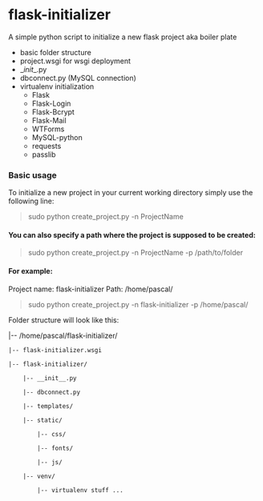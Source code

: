 # flask-initializer
A simple python script to initialize a new flask project aka boiler plate
* basic folder structure
* project.wsgi for wsgi deployment
* \__init__.py
* dbconnect.py (MySQL connection)
* virtualenv initialization
  * Flask
  * Flask-Login
  * Flask-Bcrypt
  * Flask-Mail
  * WTForms
  * MySQL-python
  * requests
  * passlib

### Basic usage
To initialize a new project in your current working directory simply use the following line:

> sudo python create_project.py -n ProjectName

#### You can also specify a path where the project is supposed to be created:

> sudo python create_project.py -n ProjectName -p /path/to/folder


#### For example:
Project name: flask-initializer
Path: /home/pascal/

> sudo python create_project.py -n flask-initializer -p /home/pascal/

Folder structure will look like this:

|-- /home/pascal/flask-initializer/

    |-- flask-initializer.wsgi

    |-- flask-initializer/

        |-- __init__.py

        |-- dbconnect.py

        |-- templates/

        |-- static/

            |-- css/

            |-- fonts/

            |-- js/

        |-- venv/

            |-- virtualenv stuff ...

